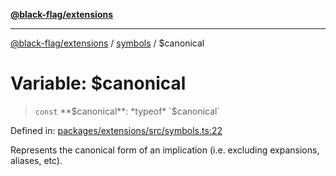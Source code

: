 [**@black-flag/extensions**](../../README.md)

***

[@black-flag/extensions](../../README.md) / [symbols](../README.md) / $canonical

# Variable: $canonical

> `const` **$canonical**: *typeof* `$canonical`

Defined in: [packages/extensions/src/symbols.ts:22](https://github.com/Xunnamius/black-flag/blob/dca16a7cbf43b7d8428fc9b34cc49fc69b7b6672/packages/extensions/src/symbols.ts#L22)

Represents the canonical form of an implication (i.e. excluding expansions,
aliases, etc).
